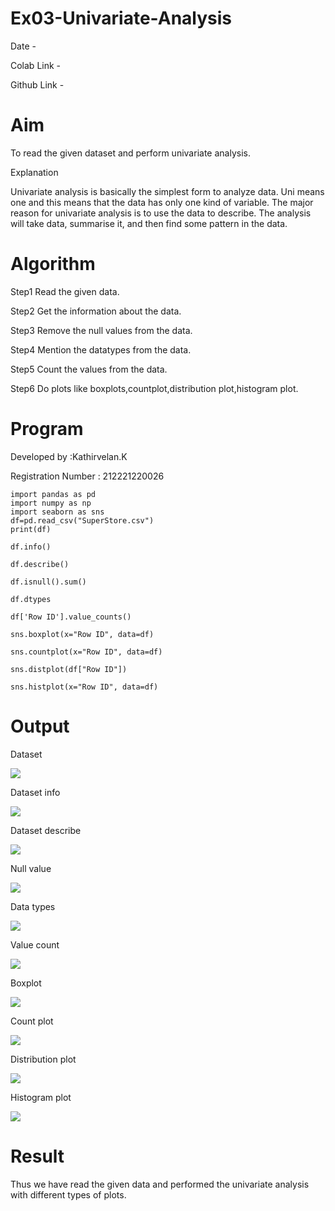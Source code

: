 # Ex03-Univariate-Analysis

Date - 

Colab Link - 

Github Link - 

# Aim

  To read the given dataset and perform univariate analysis.

Explanation

  Univariate analysis is basically the simplest form to analyze data. Uni means one and this means that the data has only one kind of variable. The major reason for univariate analysis is to use the data to describe. The analysis will take data, summarise it, and then find some pattern in the data.

# Algorithm

Step1
Read the given data.

Step2
Get the information about the data.

Step3
Remove the null values from the data.

Step4
Mention the datatypes from the data.

Step5
Count the values from the data.

Step6
Do plots like boxplots,countplot,distribution plot,histogram plot.

# Program


Developed by :Kathirvelan.K

Registration Number : 212221220026

```
import pandas as pd
import numpy as np
import seaborn as sns
df=pd.read_csv("SuperStore.csv")
print(df)

df.info()

df.describe()

df.isnull().sum()

df.dtypes

df['Row ID'].value_counts()

sns.boxplot(x="Row ID", data=df)

sns.countplot(x="Row ID", data=df)

sns.distplot(df["Row ID"])

sns.histplot(x="Row ID", data=df)
```
# Output

Dataset

![](https://github.com/KATHIR1611/Ex03-Univariate-Analysis/blob/main/ds%201.png)

Dataset info

![](https://github.com/KATHIR1611/Ex03-Univariate-Analysis/blob/main/ds%202.png)

Dataset describe

![](https://github.com/KATHIR1611/Ex03-Univariate-Analysis/blob/main/ds%203.png)

Null value

![](https://github.com/KATHIR1611/Ex03-Univariate-Analysis/blob/main/ds%204.png)

Data types

![](https://github.com/KATHIR1611/Ex03-Univariate-Analysis/blob/main/ds%205.png)

Value count

![](https://github.com/KATHIR1611/Ex03-Univariate-Analysis/blob/main/ds%206.png)

Boxplot

![](https://github.com/KATHIR1611/Ex03-Univariate-Analysis/blob/main/ds%207.png)

Count plot

![](https://github.com/KATHIR1611/Ex03-Univariate-Analysis/blob/main/ds%208.png)

Distribution plot

![](https://github.com/KATHIR1611/Ex03-Univariate-Analysis/blob/main/ds%209.png)

Histogram plot

![](https://github.com/KATHIR1611/Ex03-Univariate-Analysis/blob/main/ds%2010.png)

# Result

  Thus we have read the given data and performed the univariate analysis with different types of plots.


